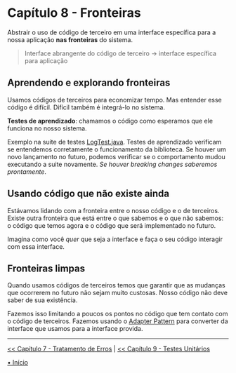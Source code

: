# Capítulo 8 - Fronteiras

Abstrair o uso de código de terceiro em uma interface específica para a nossa
aplicação **nas fronteiras** do sistema.

> Interface abrangente do código de terceiro 
> -> 
> interface específica para aplicação

## Aprendendo e explorando fronteiras
Usamos códigos de terceiros para economizar tempo. Mas entender esse código é
difícil. Difícil também é integrá-lo no sistema.

**Testes de aprendizado**: chamamos o código como esperamos que ele funciona
no nosso sistema.

Exemplo na suite de testes [LogTest.java](LogTest.java). Testes de aprendizado 
verificam se entendemos corretamente o funcionamento da biblioteca. 
Se houver um novo lançamento no futuro, podemos verificar se o comportamento 
mudou executando a suite novamente. _Se houver breaking changes saberemos_
_prontamente_.


## Usando código que não existe ainda
Estávamos lidando com a fronteira entre o nosso código e o de terceiros. Existe 
outra fronteira que está entre o que sabemos e o que não sabemos: o código que 
temos agora e o código que será implementado no futuro.

Imagina como você _quer_ que seja a interface e faça o seu código interagir com 
essa interface.


## Fronteiras limpas
Quando usamos códigos de terceiros temos que garantir que as mudanças 
que ocorrerem no futuro não sejam muito custosas. Nosso código não deve saber
de sua existência.

Fazemos isso limitando a poucos os pontos no código que tem contato com o código
de terceiros. Fazemos usando o [Adapter Pattern]() para converter da interface
que usamos para a interface provida.


---

[<< Capítulo 7 - Tratamento de Erros](./../chap7_ErrorHandling/README.md)
|
[<< Capítulo 9 - Testes Unitários](./../chap9_UnitTests/README.md)

[• Início](../../README.md)

